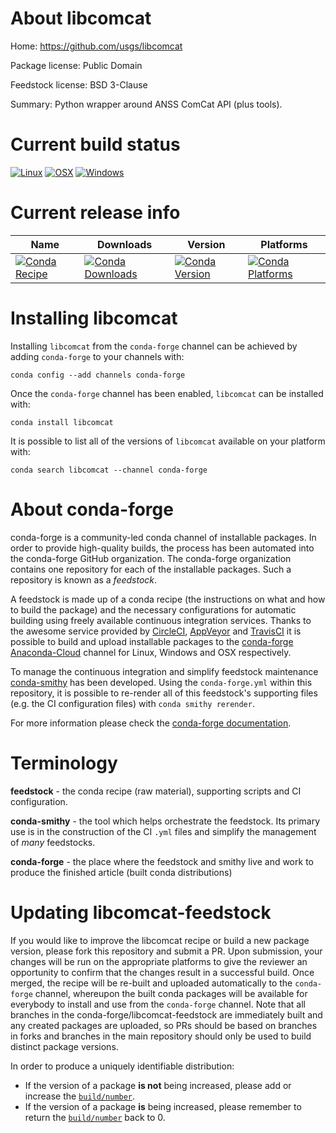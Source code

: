 About libcomcat
===============

Home: https://github.com/usgs/libcomcat

Package license: Public Domain

Feedstock license: BSD 3-Clause

Summary: Python wrapper around ANSS ComCat API (plus tools).



Current build status
====================

[![Linux](https://img.shields.io/circleci/project/github/conda-forge/libcomcat-feedstock/master.svg?label=Linux)](https://circleci.com/gh/conda-forge/libcomcat-feedstock)
[![OSX](https://img.shields.io/travis/conda-forge/libcomcat-feedstock/master.svg?label=macOS)](https://travis-ci.org/conda-forge/libcomcat-feedstock)
[![Windows](https://img.shields.io/appveyor/ci/conda-forge/libcomcat-feedstock/master.svg?label=Windows)](https://ci.appveyor.com/project/conda-forge/libcomcat-feedstock/branch/master)

Current release info
====================

| Name | Downloads | Version | Platforms |
| --- | --- | --- | --- |
| [![Conda Recipe](https://img.shields.io/badge/recipe-libcomcat-green.svg)](https://anaconda.org/conda-forge/libcomcat) | [![Conda Downloads](https://img.shields.io/conda/dn/conda-forge/libcomcat.svg)](https://anaconda.org/conda-forge/libcomcat) | [![Conda Version](https://img.shields.io/conda/vn/conda-forge/libcomcat.svg)](https://anaconda.org/conda-forge/libcomcat) | [![Conda Platforms](https://img.shields.io/conda/pn/conda-forge/libcomcat.svg)](https://anaconda.org/conda-forge/libcomcat) |

Installing libcomcat
====================

Installing `libcomcat` from the `conda-forge` channel can be achieved by adding `conda-forge` to your channels with:

```
conda config --add channels conda-forge
```

Once the `conda-forge` channel has been enabled, `libcomcat` can be installed with:

```
conda install libcomcat
```

It is possible to list all of the versions of `libcomcat` available on your platform with:

```
conda search libcomcat --channel conda-forge
```


About conda-forge
=================

conda-forge is a community-led conda channel of installable packages.
In order to provide high-quality builds, the process has been automated into the
conda-forge GitHub organization. The conda-forge organization contains one repository
for each of the installable packages. Such a repository is known as a *feedstock*.

A feedstock is made up of a conda recipe (the instructions on what and how to build
the package) and the necessary configurations for automatic building using freely
available continuous integration services. Thanks to the awesome service provided by
[CircleCI](https://circleci.com/), [AppVeyor](https://www.appveyor.com/)
and [TravisCI](https://travis-ci.org/) it is possible to build and upload installable
packages to the [conda-forge](https://anaconda.org/conda-forge)
[Anaconda-Cloud](https://anaconda.org/) channel for Linux, Windows and OSX respectively.

To manage the continuous integration and simplify feedstock maintenance
[conda-smithy](https://github.com/conda-forge/conda-smithy) has been developed.
Using the ``conda-forge.yml`` within this repository, it is possible to re-render all of
this feedstock's supporting files (e.g. the CI configuration files) with ``conda smithy rerender``.

For more information please check the [conda-forge documentation](https://conda-forge.org/docs/).

Terminology
===========

**feedstock** - the conda recipe (raw material), supporting scripts and CI configuration.

**conda-smithy** - the tool which helps orchestrate the feedstock.
                   Its primary use is in the construction of the CI ``.yml`` files
                   and simplify the management of *many* feedstocks.

**conda-forge** - the place where the feedstock and smithy live and work to
                  produce the finished article (built conda distributions)


Updating libcomcat-feedstock
============================

If you would like to improve the libcomcat recipe or build a new
package version, please fork this repository and submit a PR. Upon submission,
your changes will be run on the appropriate platforms to give the reviewer an
opportunity to confirm that the changes result in a successful build. Once
merged, the recipe will be re-built and uploaded automatically to the
`conda-forge` channel, whereupon the built conda packages will be available for
everybody to install and use from the `conda-forge` channel.
Note that all branches in the conda-forge/libcomcat-feedstock are
immediately built and any created packages are uploaded, so PRs should be based
on branches in forks and branches in the main repository should only be used to
build distinct package versions.

In order to produce a uniquely identifiable distribution:
 * If the version of a package **is not** being increased, please add or increase
   the [``build/number``](https://conda.io/docs/user-guide/tasks/build-packages/define-metadata.html#build-number-and-string).
 * If the version of a package **is** being increased, please remember to return
   the [``build/number``](https://conda.io/docs/user-guide/tasks/build-packages/define-metadata.html#build-number-and-string)
   back to 0.
